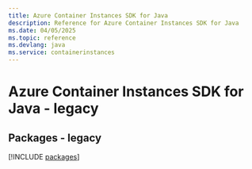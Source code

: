 ```yaml
---
title: Azure Container Instances SDK for Java
description: Reference for Azure Container Instances SDK for Java
ms.date: 04/05/2025
ms.topic: reference
ms.devlang: java
ms.service: containerinstances
---
```

# Azure Container Instances SDK for Java - legacy
## Packages - legacy
[!INCLUDE [packages](container-instances-index.md)]